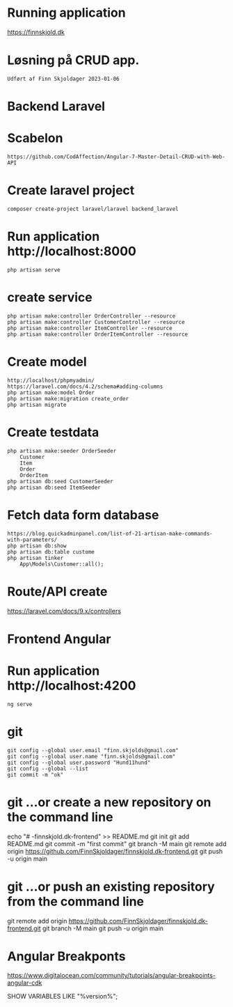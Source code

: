 # Running application
  https://finnskjold.dk

# Løsning på CRUD app.
    Udført af Finn Skjoldager 2023-01-06

# Backend Laravel
# Scabelon
    https://github.com/CodAffection/Angular-7-Master-Detail-CRUD-with-Web-API

# Create laravel project
    composer create-project laravel/laravel backend_laravel

# Run application http://localhost:8000
    php artisan serve

# create service

    php artisan make:controller OrderController --resource
    php artisan make:controller CustomerController --resource
    php artisan make:controller ItemController --resource
    php artisan make:controller OrderItemController --resource

# Create model
    http://localhost/phpmyadmin/
    https://laravel.com/docs/4.2/schema#adding-columns
    php artisan make:model Order
    php artisan make:migration create_order
    php artisan migrate

# Create testdata
    php artisan make:seeder OrderSeeder
        Customer
        Item
        Order
        OrderItem
    php artisan db:seed CustomerSeeder
    php artisan db:seed ItemSeeder

# Fetch data form database
    https://blog.quickadminpanel.com/list-of-21-artisan-make-commands-with-parameters/
    php artisan db:show
    php artisan db:table custome
    php artisan tinker 
        App\Models\Customer::all();

# Route/API create
https://laravel.com/docs/9.x/controllers

# Frontend Angular
# Run application http://localhost:4200
    ng serve

# git
    git config --global user.email "finn.skjolds@gmail.com"
    git config --global user.name "finn.skjolds@gmail.com"
    git config --global user.password "Hund11hund"
    git config --global --list
    git commit -m "ok"
# git …or create a new repository on the command line
echo "# -finnskjold.dk-frontend" >> README.md
git init
git add README.md
git commit -m "first commit"
git branch -M main
git remote add origin https://github.com/FinnSkjoldager/finnskjold.dk-frontend.git
git push -u origin main
# git …or push an existing repository from the command line
git remote add origin https://github.com/FinnSkjoldager/finnskjold.dk-frontend.git
git branch -M main
git push -u origin main

# Angular Breakponts
https://www.digitalocean.com/community/tutorials/angular-breakpoints-angular-cdk

SHOW VARIABLES LIKE "%version%";